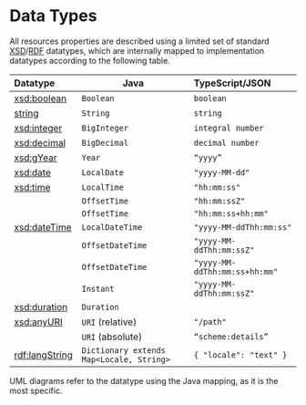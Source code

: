 # Data Types

All resources properties are described using a limited set of
standard [XSD](https://www.w3.org/TR/xmlschema-2/#built-in-datatypes)/[RDF](https://www.w3.org/TR/rdf-schema/#ch_langstring)
datatypes, which are internally mapped to implementation datatypes according to the following table.

| **Datatype** | **Java**| **TypeScript/JSON**  |
| :------------------------------------------------------ | ------------------------------------------------------- | :------------------------------- |
| [xsd:boolean](https://www.w3.org/TR/xmlschema-2/#boolean) | `Boolean` | `boolean`                         |
| [string](https://www.w3.org/TR/xmlschema-2/#string)     | `String` | `string`                          |
| [xsd:integer](https://www.w3.org/TR/xmlschema-2/#integer) | `BigInteger` | `integral number`                 |
| [xsd:decimal](https://www.w3.org/TR/xmlschema-2/#decimal)   | `BigDecimal` | `decimal number`                  |
| [xsd:gYear](https://www.w3.org/TR/xmlschema-2/#gYear)       | `Year` | `“yyyy”`                          |
| [xsd:date](https://www.w3.org/TR/xmlschema-2/#date)         | `LocalDate` | `"yyyy-MM-dd"`                    |
| [xsd:time](https://www.w3.org/TR/xmlschema-2/#time)         | `LocalTime`         | `"hh:mm:ss"`           |
|  | `OffsetTime` | `"hh:mm:ssZ"` |
|  | `OffsetTime` | `"hh:mm:ss+hh:mm"` |
| [xsd:dateTime](https://www.w3.org/TR/xmlschema-2/#dateTime) | `LocalDateTime` | `"yyyy-MM-ddThh:mm:ss"` |
|  | `OffsetDateTime` | `"yyyy-MM-ddThh:mm:ssZ"` |
|  | `OffsetDateTime` | `"yyyy-MM-ddThh:mm:ss+hh:mm"` |
| | `Instant` | `"yyyy-MM-ddThh:mm:ssZ"` |
| [xsd:duration](https://www.w3.org/TR/xmlschema-2/#duration) | `Duration`                       | |
| [xsd:anyURI](https://www.w3.org/TR/xmlschema-2/#anyURI)     | `URI` (relative) | `"/path"`              |
|  | `URI` (absolute) | `“scheme:details”` |
| [rdf:langString](https://www.w3.org/TR/rdf-schema/#ch_langstring) | ``Dictionary extends Map<Locale, String>`` | `{ "locale": "text" }` |

UML diagrams refer to the datatype using the Java mapping, as it is the most specific.